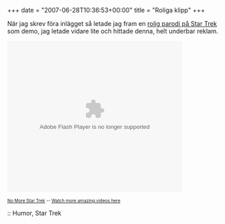 +++
date = "2007-06-28T10:36:53+00:00"
title = "Roliga klipp"
+++

När jag skrev föra inlägget så letade jag fram en [rolig parodi på Star Trek][1] som demo, jag letade vidare lite och hittade denna, helt underbar reklam.

<embed src="http://www.metacafe.com/fplayer/47214/no_more_star_trek.swf" width="400" height="345" wmode="transparent" pluginspage="http://www.macromedia.com/go/getflashplayer" type="application/x-shockwave-flash">
</embed>

  
<font size = 1>[No More Star Trek][2] -- [Watch more amazing videos here][3]</font>

:: Humor, Star Trek

<small></small>

 [1]: http://www.metacafe.com/watch/391440/robot_chicken_star_trek/
 [2]: http://www.metacafe.com/watch/47214/no_more_star_trek/
 [3]: http://www.metacafe.com/
